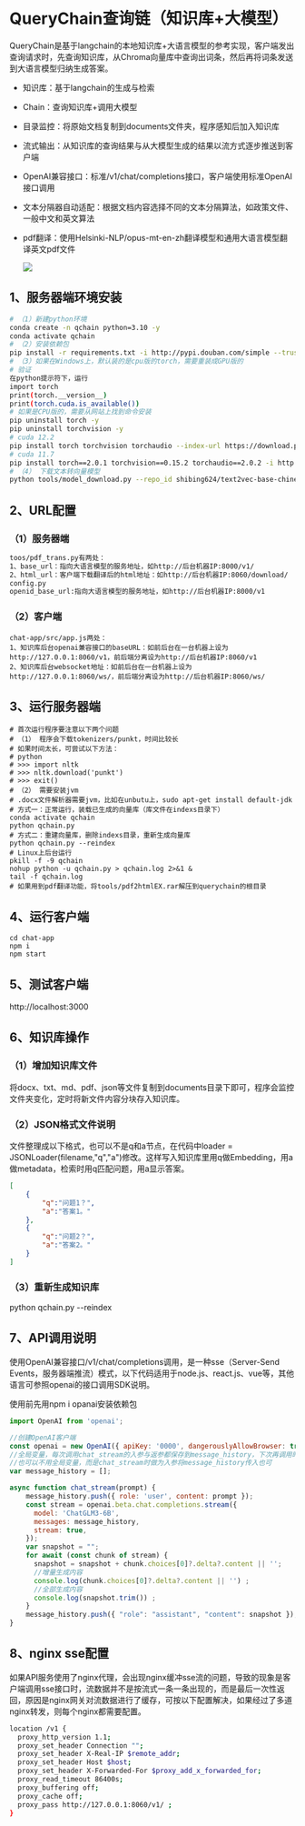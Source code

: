 # QueryChain查询链（知识库+大模型）

QueryChain是基于langchain的本地知识库+大语言模型的参考实现，客户端发出查询请求时，先查询知识库，从Chroma向量库中查询出词条，然后再将词条发送到大语言模型归纳生成答案。

- 知识库：基于langchain的生成与检索

- Chain：查询知识库+调用大模型

- 目录监控：将原始文档复制到documents文件夹，程序感知后加入知识库

- 流式输出：从知识库的查询结果与从大模型生成的结果以流方式逐步推送到客户端

- OpenAI兼容接口：标准/v1/chat/completions接口，客户端使用标准OpenAI接口调用

- 文本分隔器自动适配：根据文档内容选择不同的文本分隔算法，如政策文件、一般中文和英文算法

- pdf翻译：使用Helsinki-NLP/opus-mt-en-zh翻译模型和通用大语言模型翻译英文pdf文件

  ![](https://gitclone.com/download1/aiit/qchain.gif)

## 1、服务器端环境安装

```bash
# （1）新建python环境
conda create -n qchain python=3.10 -y
conda activate qchain 
# （2）安装依赖包
pip install -r requirements.txt -i http://pypi.douban.com/simple --trusted-host=pypi.douban.com
# （3）如果在Windows上，默认装的是cpu版的torch，需要重装成GPU版的
# 验证
在python提示符下，运行
import torch
print(torch.__version__)
print(torch.cuda.is_available())
# 如果是CPU版的，需要从网站上找到命令安装
pip uninstall torch -y 
pip uninstall torchvision -y
# cuda 12.2
pip install torch torchvision torchaudio --index-url https://download.pytorch.org/whl/cu121
# cuda 11.7
pip install torch==2.0.1 torchvision==0.15.2 torchaudio==2.0.2 -i http://pypi.douban.com/simple --trusted-host=pypi.douban.com
# （4） 下载文本转向量模型
python tools/model_download.py --repo_id shibing624/text2vec-base-chinese
```

## 2、URL配置

### （1）服务器端

```bash
toos/pdf_trans.py有两处：
1、base_url：指向大语言模型的服务地址，如http://后台机器IP:8000/v1/
2、html_url：客户端下载翻译后的html地址：如http://后台机器IP:8060/download/
config.py
openid_base_url:指向大语言模型的服务地址，如http://后台机器IP:8000/v1
```

### （2）客户端

```
chat-app/src/app.js两处：
1、知识库后台openai兼容接口的baseURL：如前后台在一台机器上设为http://127.0.0.1:8060/v1，前后端分离设为http://后台机器IP:8060/v1
2、知识库后台websocket地址：如前后台在一台机器上设为http://127.0.0.1:8060/ws/，前后端分离设为http://后台机器IP:8060/ws/
```

## 3、运行服务器端

```shell
# 首次运行程序要注意以下两个问题
# （1） 程序会下载tokenizers/punkt，时间比较长
# 如果时间太长，可尝试以下方法：
# python
# >>> import nltk
# >>> nltk.download('punkt')
# >>> exit()
# （2） 需要安装jvm
# .docx文件解析器需要jvm，比如在unbutu上，sudo apt-get install default-jdk
# 方式一：正常运行，装载已生成的向量库（库文件在indexs目录下）
conda activate qchain
python qchain.py
# 方式二：重建向量库，删除indexs目录，重新生成向量库
python qchain.py --reindex
# Linux上后台运行
pkill -f -9 qchain
nohup python -u qchain.py > qchain.log 2>&1 &
tail -f qchain.log
# 如果用到pdf翻译功能，将tools/pdf2htmlEX.rar解压到querychain的根目录
```

## 4、运行客户端

```shell
cd chat-app
npm i
npm start
```

## 5、测试客户端

http://localhost:3000

## 6、知识库操作

### （1）增加知识库文件

将docx、txt、md、pdf、json等文件复制到documents目录下即可，程序会监控文件夹变化，定时将新文件内容分块存入知识库。

### （2）JSON格式文件说明

文件整理成以下格式，也可以不是q和a节点，在代码中loader = JSONLoader(filename,"q","a")修改。这样写入知识库里用q做Embedding，用a做metadata，检索时用q匹配问题，用a显示答案。

```json
[
    {
        "q":"问题1？",
        "a":"答案1。"
    },
    {
        "q":"问题2？",
        "a":"答案2。"
    }
]
```

### （3）重新生成知识库

python qchain.py --reindex

## 7、API调用说明

使用OpenAI兼容接口/v1/chat/completions调用，是一种sse（Server-Send Events，服务器端推流）模式，以下代码适用于node.js、react.js、vue等，其他语言可参照openai的接口调用SDK说明。

使用前先用npm i opanai安装依赖包

```javascript
import OpenAI from 'openai';

//创建OpenAI客户端
const openai = new OpenAI({ apiKey: '0000', dangerouslyAllowBrowser: true, baseURL: "http://127.0.0.1:8060/v1" });
//全局变量，每次调用chat_stream的入参与返参都保存到message_history，下次再调用时携带上次的问答历史
//也可以不用全局变量，而是chat_stream时做为入参将message_history传入也可
var message_history = [];

async function chat_stream(prompt) {
    message_history.push({ role: 'user', content: prompt });
    const stream = openai.beta.chat.completions.stream({
      model: 'ChatGLM3-6B',
      messages: message_history,
      stream: true,
    });
    var snapshot = "";
    for await (const chunk of stream) {
      snapshot = snapshot + chunk.choices[0]?.delta?.content || '';
      //增量生成内容
      console.log(chunk.choices[0]?.delta?.content || '') ;
      //全部生成内容
      console.log(snapshot.trim()) ;
    }
    message_history.push({ "role": "assistant", "content": snapshot });
}
```

## 8、nginx sse配置

如果API服务使用了nginx代理，会出现nginx缓冲sse流的问题，导致的现象是客户端调用sse接口时，流数据并不是按流式一条一条出现的，而是最后一次性返回，原因是nginx网关对流数据进行了缓存，可按以下配置解决，如果经过了多道nginx转发，则每个nginx都需要配置。

```bash
location /v1 {
  proxy_http_version 1.1;
  proxy_set_header Connection "";
  proxy_set_header X-Real-IP $remote_addr;
  proxy_set_header Host $host;
  proxy_set_header X-Forwarded-For $proxy_add_x_forwarded_for;
  proxy_read_timeout 86400s;
  proxy_buffering off;
  proxy_cache off;
  proxy_pass http://127.0.0.1:8060/v1/ ;
}
```

